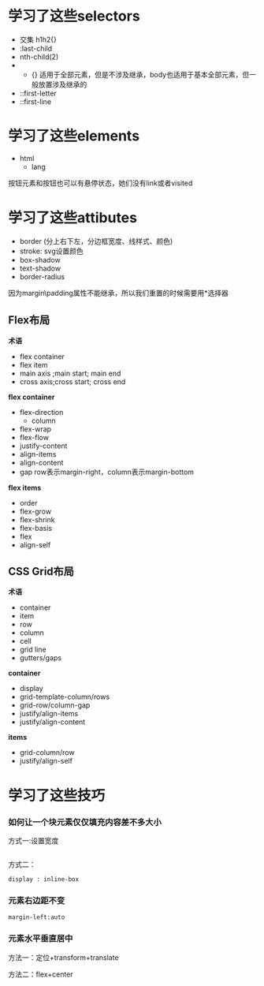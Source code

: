 # 学习了这些selectors
- 交集 h1h2{}
- :last-child
- nth-child(2)
- * {} 适用于全部元素，但是不涉及继承，body也适用于基本全部元素，但一般放置涉及继承的
- ::first-letter
- ::first-line

# 学习了这些elements
- html
  - lang

按钮元素和按钮也可以有悬停状态，她们没有link或者visited

# 学习了这些attibutes
- border (分上右下左，分边框宽度、线样式、颜色)
- stroke: svg设置颜色
- box-shadow
- text-shadow
- border-radius

因为margin\padding属性不能继承，所以我们重置的时候需要用*选择器

## Flex布局

**术语**

- flex container
- flex item
- main axis ;main start; main end
- cross axis;cross start; cross end

**flex container**

- flex-direction
  - column
- flex-wrap
- flex-flow
- justify-content
- align-items
- align-content
- gap row表示margin-right，column表示margin-bottom

**flex items**

- order
- flex-grow
- flex-shrink
- flex-basis
- flex
- align-self

## CSS Grid布局

**术语**

- container
- item
- row
- column
- cell
- grid line
- gutters/gaps

**container**

- display
- grid-template-column/rows
- grid-row/column-gap
- justify/align-items
- justify/align-content

**items**

- grid-column/row
- justify/align-self

# 学习了这些技巧
### 如何让一个块元素仅仅填充内容差不多大小
方式一:设置宽度
```

```
方式二：
```
display : inline-box
```
### 元素右边距不变

```
margin-left:auto
```

### 元素水平垂直居中

方法一：定位+transform+translate

方法二：flex+center